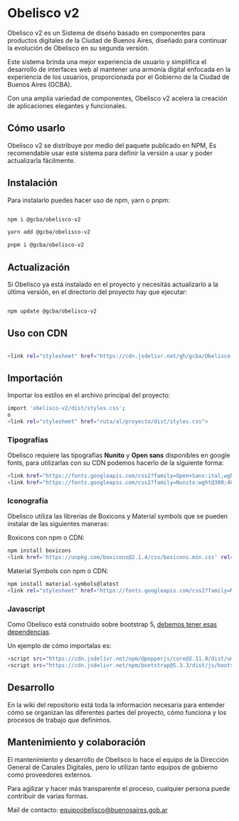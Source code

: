 # Obelisco v2

Obelisco v2 es un Sistema de diseño basado en componentes para productos digitales de la Ciudad de Buenos Aires, diseñado para continuar la evolución de Obelisco en su segunda versión.

Este sistema brinda una mejor experiencia de usuario y simplifica el desarrollo de interfaces web al mantener una armonía digital enfocada en la experiencia de los usuarios, proporcionada por el Gobierno de la Ciudad de Buenos Aires (GCBA).

Con una amplia variedad de componentes, Obelisco v2 acelera la creación de aplicaciones elegantes y funcionales.

## Cómo usarlo

Obelisco v2 se distribuye por medio del paquete publicado en NPM, Es recomendable usar este sistema para definir la versión a usar y poder actualizarla fácilmente.

## Instalación

Para instalarlo puedes hacer uso de npm, yarn o pnpm:

```sh

npm i @gcba/obelisco-v2

yarn add @gcba/obelisco-v2

pnpm i @gcba/obelisco-v2

```

## Actualización

Si Obelisco ya está instalado en el proyecto y necesitás actualizarlo a la última versión, en el directorio del proyecto hay que ejecutar:

```sh

npm update @gcba/obelisco-v2

```

## Uso con CDN

```sh

<link rel="stylesheet" href="https://cdn.jsdelivr.net/gh/gcba/Obelisco-v2@main/dist/styles.css">

```

## Importación

Importar los estilos en el archivo principal del proyecto:

```sh
import 'obelisco-v2/dist/styles.css';
o
<link rel="stylesheet" href="ruta/al/proyecto/dist/styles.css">
```

### Tipografías

Obelisco requiere las tipografías **Nunito** y **Open sans** disponibles en google fonts, para utilizarlas con su CDN podemos hacerlo de la siguiente forma:

```sh
<link href="https://fonts.googleapis.com/css2?family=Open+Sans:ital,wght@0,400;0,600;0,700;1,400&display=swap" rel="stylesheet" />
<link href="https://fonts.googleapis.com/css2?family=Nunito:wght@300;400;600;700&display=swap" rel="stylesheet"></link>
```

### Iconografía

Obelisco utiliza las librerías de Boxicons y Material symbols que se pueden instalar de las siguientes maneras:

Boxicons con npm o CDN:

```sh
npm install boxicons
<link href='https://unpkg.com/boxicons@2.1.4/css/boxicons.min.css' rel='stylesheet'/>
```

Material Symbols con npm o CDN:

```sh
npm install material-symbols@latest
<link rel="stylesheet" href="https://fonts.googleapis.com/css2?family=Material+Symbols+Rounded:opsz,wght,FILL,GRAD@24,400,1,0"/>
```

### Javascript

Como Obelisco está construido sobre bootstrap 5, [debemos tener esas dependencias](https://getbootstrap.com/docs/5.3/getting-started/download/#cdn-via-jsdelivr).

Un ejemplo de cómo importalas es:

```sh
<script src="https://cdn.jsdelivr.net/npm/@popperjs/core@2.11.8/dist/umd/popper.min.js" integrity="sha384-I7E8VVD/ismYTF4hNIPjVp/Zjvgyol6VFvRkX/vR+Vc4jQkC+hVqc2pM8ODewa9r" crossOrigin="anonymous"></script>
<script src="https://cdn.jsdelivr.net/npm/bootstrap@5.3.3/dist/js/bootstrap.min.js" integrity="sha384-0pUGZvbkm6XF6gxjEnlmuGrJXVbNuzT9qBBavbLwCsOGabYfZo0T0to5eqruptLy" crossOrigin="anonymous"></script>
```

## Desarrollo

En la wiki del repositorio está toda la información necesaria para entender cómo se organizan las diferentes partes del proyecto, cómo funciona y los procesos de trabajo que definimos.

## Mantenimiento y colaboración

El mantenimiento y desarrollo de Obelisco lo hace el equipo de la Dirección General de Canales Digitales, pero lo utilizan tanto equipos de gobierno como proveedores externos.

Para agilizar y hacer más transparente el proceso, cualquier persona puede contribuir de varias formas.

Mail de contacto: equipoobelisco@buenosaires.gob.ar
